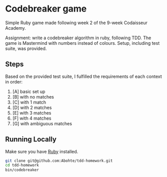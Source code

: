 # Codebreaker game

Simple Ruby game made following week 2 of the 9-week Codaisseur Academy.

Assignment: write a codebreaker algorithm in ruby, following TDD. The game is Mastermind with numbers instead of colours. Setup, including test suite, was provided.

## Steps

Based on the provided test suite, I fulfilled the requirements of each context in order:

1. [A] basic set up
2. [B] with no matches
3. [C] with 1 match
4. [D] with 2 matches
5. [E] with 3 matches
6. [F] with 4 matches
7. [G] with ambiguous matches

## Running Locally

Make sure you have [Ruby](https://www.ruby-lang.org/en/) installed.

```bash
git clone git@github.com:Abohte/tdd-homework.git
cd tdd-homework
bin/codebreaker
```
